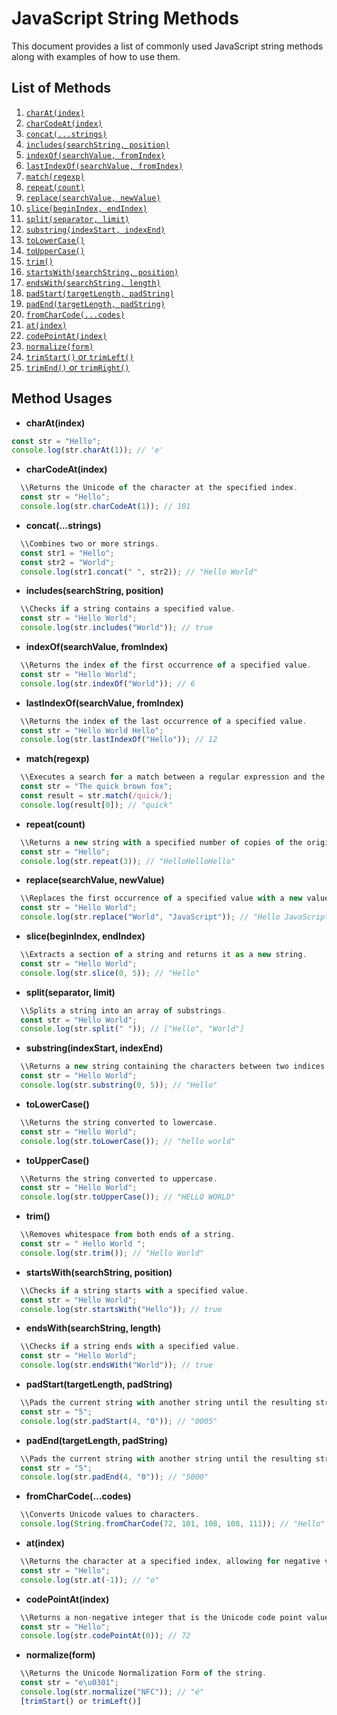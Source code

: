 # JavaScript String Methods

This document provides a list of commonly used JavaScript string methods along with examples of how to use them.

## List of Methods

1. [`charAt(index)`](#charatindex)
2. [`charCodeAt(index)`](#charcodeatindex)
3. [`concat(...strings)`](#concatstrings)
4. [`includes(searchString, position)`](#includessearchstring-position)
5. [`indexOf(searchValue, fromIndex)`](#indexofsearchvalue-fromindex)
6. [`lastIndexOf(searchValue, fromIndex)`](#lastindexofsearchvalue-fromindex)
7. [`match(regexp)`](#matchregexp)
8. [`repeat(count)`](#repeatcount)
9. [`replace(searchValue, newValue)`](#replaceseachvalue-newvalue)
10. [`slice(beginIndex, endIndex)`](#slicebeginindex-endindex)
11. [`split(separator, limit)`](#splitseparator-limit)
12. [`substring(indexStart, indexEnd)`](#substringindexstart-indexend)
13. [`toLowerCase()`](#tolowercase)
14. [`toUpperCase()`](#touppercase)
15. [`trim()`](#trim)
16. [`startsWith(searchString, position)`](#startswithsearchstring-position)
17. [`endsWith(searchString, length)`](#endswithsearchstring-length)
18. [`padStart(targetLength, padString)`](#padstarttargetlength-padstring)
19. [`padEnd(targetLength, padString)`](#padendtargetlength-padstring)
20. [`fromCharCode(...codes)`](#fromcharcodecodes)
21. [`at(index)`](#atindex)
22. [`codePointAt(index)`](#codepointatindex)
23. [`normalize(form)`](#normalizeform)
24. [`trimStart()` or `trimLeft()`](#trimstart-or-trimleft)
25. [`trimEnd()` or `trimRight()`](#trimend-or-trimright)

## Method Usages

- **charAt(index)**

```javascript
const str = "Hello";
console.log(str.charAt(1)); // 'e'
```

- **charCodeAt(index)**

```javascript
  \\Returns the Unicode of the character at the specified index.
  const str = "Hello";
  console.log(str.charCodeAt(1)); // 101
```

- **concat(...strings)**

```javascript
  \\Combines two or more strings.
  const str1 = "Hello";
  const str2 = "World";
  console.log(str1.concat(" ", str2)); // "Hello World"
```

- **includes(searchString, position)**

```javascript
  \\Checks if a string contains a specified value.
  const str = "Hello World";
  console.log(str.includes("World")); // true
```

- **indexOf(searchValue, fromIndex)**

```javascript
  \\Returns the index of the first occurrence of a specified value.
  const str = "Hello World";
  console.log(str.indexOf("World")); // 6
```

- **lastIndexOf(searchValue, fromIndex)**

```javascript
  \\Returns the index of the last occurrence of a specified value.
  const str = "Hello World Hello";
  console.log(str.lastIndexOf("Hello")); // 12
```

- **match(regexp)**

```javascript
  \\Executes a search for a match between a regular expression and the string.
  const str = "The quick brown fox";
  const result = str.match(/quick/);
  console.log(result[0]); // "quick"
```

- **repeat(count)**

```javascript
  \\Returns a new string with a specified number of copies of the original string.
  const str = "Hello";
  console.log(str.repeat(3)); // "HelloHelloHello"
```

- **replace(searchValue, newValue)**

```javascript
  \\Replaces the first occurrence of a specified value with a new value.
  const str = "Hello World";
  console.log(str.replace("World", "JavaScript")); // "Hello JavaScript"
```

- **slice(beginIndex, endIndex)**

```javascript
  \\Extracts a section of a string and returns it as a new string.
  const str = "Hello World";
  console.log(str.slice(0, 5)); // "Hello"
```

- **split(separator, limit)**

```javascript
  \\Splits a string into an array of substrings.
  const str = "Hello World";
  console.log(str.split(" ")); // ["Hello", "World"]
```

- **substring(indexStart, indexEnd)**

```javascript
  \\Returns a new string containing the characters between two indices.
  const str = "Hello World";
  console.log(str.substring(0, 5)); // "Hello"
```

- **toLowerCase()**

```javascript
  \\Returns the string converted to lowercase.
  const str = "Hello World";
  console.log(str.toLowerCase()); // "hello world"
```

- **toUpperCase()**

```javascript
  \\Returns the string converted to uppercase.
  const str = "Hello World";
  console.log(str.toUpperCase()); // "HELLO WORLD"
```

- **trim()**

```javascript
  \\Removes whitespace from both ends of a string.
  const str = " Hello World ";
  console.log(str.trim()); // "Hello World"
```

- **startsWith(searchString, position)**

```javascript
  \\Checks if a string starts with a specified value.
  const str = "Hello World";
  console.log(str.startsWith("Hello")); // true
```

- **endsWith(searchString, length)**

```javascript
  \\Checks if a string ends with a specified value.
  const str = "Hello World";
  console.log(str.endsWith("World")); // true
```

- **padStart(targetLength, padString)**

```javascript
  \\Pads the current string with another string until the resulting string reaches the given length.
  const str = "5";
  console.log(str.padStart(4, "0")); // "0005"
```

- **padEnd(targetLength, padString)**

```javascript
  \\Pads the current string with another string until the resulting string reaches the given length.
  const str = "5";
  console.log(str.padEnd(4, "0")); // "5000"
```

- **fromCharCode(...codes)**

```javascript
  \\Converts Unicode values to characters.
  console.log(String.fromCharCode(72, 101, 108, 108, 111)); // "Hello"
```

- **at(index)**

```javascript
  \\Returns the character at a specified index, allowing for negative values.
  const str = "Hello";
  console.log(str.at(-1)); // "o"
```

- **codePointAt(index)**

```javascript
  \\Returns a non-negative integer that is the Unicode code point value of the character at the specified index.
  const str = "Hello";
  console.log(str.codePointAt(0)); // 72
```

- **normalize(form)**

```javascript
  \\Returns the Unicode Normalization Form of the string.
  const str = "e\u0301";
  console.log(str.normalize("NFC")); // "é"
  [trimStart() or trimLeft()]

```
